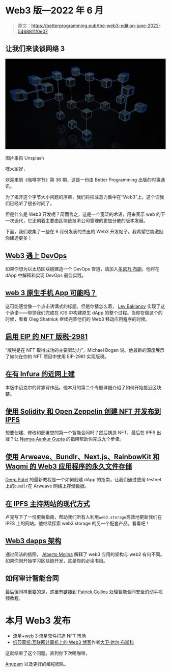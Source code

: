 # Web3 版—2022 年 6 月

> 原文：<https://betterprogramming.pub/the-web3-edition-june-2022-5468811f0e07>

## 让我们来谈谈网络 3

![](img/9ebdf3b1ded23a1b003dcbd4f3d34423.png)

图片来自 Unsplash

嘿大家好，

欢迎来到《咖啡字节》第 36 期，这是一份由 Better Programming 出版的时事通讯。

为了揭开这个字节大小问题的序幕，我们将把注意力集中在“Web3”上，这个词我们已经听了很长时间了。

但是什么是 Web3 开发呢？简而言之，这是一个宽泛的术语，用来表示 web 的下一次迭代，它正朝着主要由区块链技术公司管理的更加分散的版本发展。

下面，我们收集了一些在 6 月份发表的杰出的 Web3 开发帖子。我希望它能激励你建造更多！

## [Web3 遇上 DevOps](https://medium.com/better-programming/web3-devops-part-1-compiling-and-testing-9188aa7a0209)

如果你想为以太坊区块链建造一个 DevOps 管道，请加入[多诺万·布朗](https://medium.com/u/e611a217a31a?source=post_page-----5468811f0e07--------------------------------)，他将在 dApp 中解释和实现 DevOps 最佳实践。

## [web 3 原生手机 App 可能吗？](/is-web3-native-mobile-app-possible-b0497da964ad)

这可能感觉像一个点击诱饵式的标题。但是你猜怎么着， [Lev Baklanov](https://medium.com/u/33a2591dd229?source=post_page-----5468811f0e07--------------------------------) 实现了这个承诺——带领我们完成在 iOS 中构建原生 dApp 的整个过程。当你在做这个的时候，看看 Oleg Shatniuk 继续完善他们的 Web3 移动应用程序的时候。

## [启用 EIP 的 NFT 版税-2981](/enabling-nft-royalties-with-eip-2981-1cc7cf4378a9)

“版税是在 NFT 取得成功的主要驱动力”，Michael Bogan 说。他最新的深度展示了如何在你的 NFT 项目中使用 EIP-2981 实现版税。

## [在有 Infura 的近网上建](/getting-started-building-on-the-near-network-with-infura-544ac3554cbc)

本版中迈克尔的背靠背作品。他本月的第二个专题详细介绍了如何开始接近区块链。

## [使用 Solidity 和 Open Zeppelin 创建 NFT 并发布到 IPFS](/how-to-create-your-own-nft-smart-contract-tutorial-1b90978bd7a3)

想要创建、修改和部署您的第一个智能合同吗？然后铸造 NFT，最后在 IPFS 出版？让 [Namya Aankur Gupta](https://medium.com/u/36b54e41d461?source=post_page-----5468811f0e07--------------------------------) 的指南帮助你完成九个步骤。

## [使用 Arweave、Bundlr、Next.js、RainbowKit 和 Wagmi 的 Web3 应用程序的永久文件存储](/permanent-file-storage-for-web3-apps-with-arweave-bundlr-next-js-rainbowkit-and-wagmi-18aa1506fa6e)

[Deep Patel](https://medium.com/u/36b5aa8ffc91?source=post_page-----5468811f0e07--------------------------------) 的最新教程是一个如何创建 dApp 的指南，让我们通过使用 testnet 上的`bundlr`在 Arweave 网络上存储数据。

## [在 IPFS 主持网站的现代方式](/modern-way-to-host-a-site-on-ipfs-7941b65d27c3)

卢克写下了一份更新指南，帮助我们所有人利用`web3.storage`高效地更新我们在 IPFS 上的网站。他继续探索 web3.storage 的另一个配套产品。看看吧！

## [Web3 dapps 架构](https://medium.com/web3-magazine/web3-dapps-architectures-46d2da7ed95c)

通过简洁的插图， [Alberto Molina](https://medium.com/u/2625512f5eac?source=post_page-----5468811f0e07--------------------------------) 解释了 web3 应用的架构与 web2 有何不同。如果你刚开始学习区块链开发，这是你的必读书目。

## 如何审计智能合同

最后但同样重要的是，这里有[链接](https://www.youtube.com/watch?v=TmZ8gH-toX0)到 [Patrick Collins](https://medium.com/u/589c510eb216?source=post_page-----5468811f0e07--------------------------------) 处理智能合同安全的动手视频教程。

# 本月 Web3 发布

*   [流星+web 3:](https://blog.meteor.com/meteor-web3-building-an-nft-marketplace-9484b321e426)[流星软件](https://medium.com/u/71c83ec57e49?source=post_page-----5468811f0e07--------------------------------)打造 NFT 市场
*   [纸莎草纸:互联网计算机上的 Web3 博客](https://medium.com/dfinity/papyrs-a-web3-blog-on-the-internet-computer-4223aa9fda4e)作者[大卫·达尔·布斯科](https://medium.com/u/94f0c8061324?source=post_page-----5468811f0e07--------------------------------)

这就结束了这个问题。直到你下次喝咖啡，

[Anupam](https://anupamchugh.medium.com/) 以及更好的编程团队。